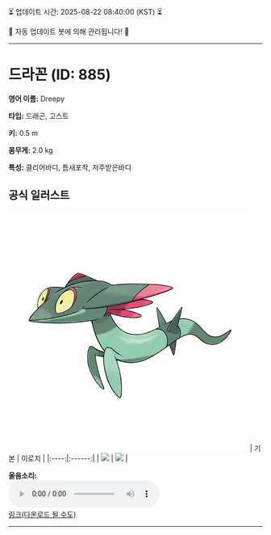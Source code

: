 
⏳ 업데이트 시간: 2025-08-22 08:40:00 (KST) ⏳

🤖 자동 업데이트 봇에 의해 관리됩니다! 🤖

---

# 드라꼰 (ID: 885)
**영어 이름:** Dreepy

**타입:** 드래곤, 고스트

**키:** 0.5 m

**몸무게:** 2.0 kg

**특성:** 클리어바디, 틈새포착, 저주받은바디

## 공식 일러스트
![](https://raw.githubusercontent.com/PokeAPI/sprites/master/sprites/pokemon/other/official-artwork/885.png)
| 기본 | 이로치 |
|:----:|:------:|
| <img src="http://play.pokemonshowdown.com/sprites/ani/dreepy.gif" width="200"> | <img src="http://play.pokemonshowdown.com/sprites/ani-shiny/dreepy.gif" width="200"> |

**울음소리:**<br><audio controls src="https://raw.githubusercontent.com/PokeAPI/cries/main/cries/pokemon/latest/885.ogg"></audio><br> [링크(다운로드 될 수도)](https://raw.githubusercontent.com/PokeAPI/cries/main/cries/pokemon/latest/885.ogg)


---

